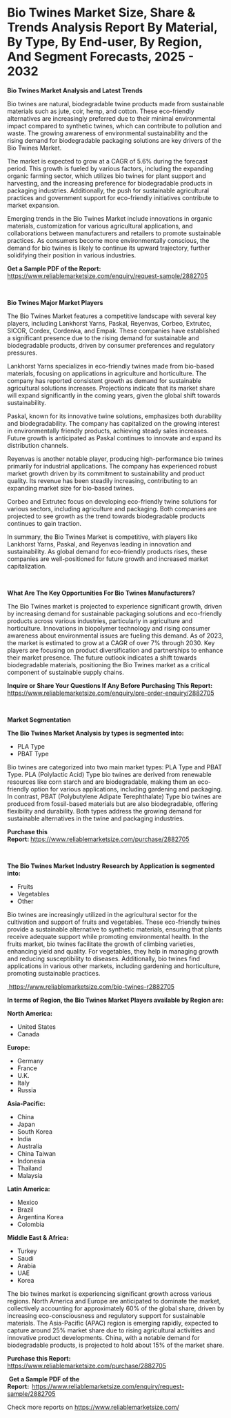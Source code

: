 <p><h1>Bio Twines Market Size, Share & Trends Analysis Report By Material, By Type, By End-user, By Region, And Segment Forecasts, 2025 - 2032</h1></p><p><strong>Bio Twines Market Analysis and Latest Trends</strong></p>
<p><p>Bio twines are natural, biodegradable twine products made from sustainable materials such as jute, coir, hemp, and cotton. These eco-friendly alternatives are increasingly preferred due to their minimal environmental impact compared to synthetic twines, which can contribute to pollution and waste. The growing awareness of environmental sustainability and the rising demand for biodegradable packaging solutions are key drivers of the Bio Twines Market.</p><p>The market is expected to grow at a CAGR of 5.6% during the forecast period. This growth is fueled by various factors, including the expanding organic farming sector, which utilizes bio twines for plant support and harvesting, and the increasing preference for biodegradable products in packaging industries. Additionally, the push for sustainable agricultural practices and government support for eco-friendly initiatives contribute to market expansion.</p><p>Emerging trends in the Bio Twines Market include innovations in organic materials, customization for various agricultural applications, and collaborations between manufacturers and retailers to promote sustainable practices. As consumers become more environmentally conscious, the demand for bio twines is likely to continue its upward trajectory, further solidifying their position in various industries.</p></p>
<p><strong>Get a Sample PDF of the Report:&nbsp;</strong> <a href="https://www.reliablemarketsize.com/enquiry/request-sample/2882705?utm_campaign=2809&utm_medium=2&utm_source=Github&utm_content=ia&utm_term=13032025&utm_id=bio-twines">https://www.reliablemarketsize.com/enquiry/request-sample/2882705</a></p>
<p>&nbsp;</p>
<p><strong>Bio Twines Major Market Players</strong></p>
<p><p>The Bio Twines Market features a competitive landscape with several key players, including Lankhorst Yarns, Paskal, Reyenvas, Corbeo, Extrutec, SICOR, Cordex, Cordenka, and Empak. These companies have established a significant presence due to the rising demand for sustainable and biodegradable products, driven by consumer preferences and regulatory pressures.</p><p>Lankhorst Yarns specializes in eco-friendly twines made from bio-based materials, focusing on applications in agriculture and horticulture. The company has reported consistent growth as demand for sustainable agricultural solutions increases. Projections indicate that its market share will expand significantly in the coming years, given the global shift towards sustainability.</p><p>Paskal, known for its innovative twine solutions, emphasizes both durability and biodegradability. The company has capitalized on the growing interest in environmentally friendly products, achieving steady sales increases. Future growth is anticipated as Paskal continues to innovate and expand its distribution channels.</p><p>Reyenvas is another notable player, producing high-performance bio twines primarily for industrial applications. The company has experienced robust market growth driven by its commitment to sustainability and product quality. Its revenue has been steadily increasing, contributing to an expanding market size for bio-based twines.</p><p>Corbeo and Extrutec focus on developing eco-friendly twine solutions for various sectors, including agriculture and packaging. Both companies are projected to see growth as the trend towards biodegradable products continues to gain traction.</p><p>In summary, the Bio Twines Market is competitive, with players like Lankhorst Yarns, Paskal, and Reyenvas leading in innovation and sustainability. As global demand for eco-friendly products rises, these companies are well-positioned for future growth and increased market capitalization.</p></p>
<p>&nbsp;</p>
<p><strong>What Are The Key Opportunities For Bio Twines Manufacturers?</strong></p>
<p><p>The Bio Twines market is projected to experience significant growth, driven by increasing demand for sustainable packaging solutions and eco-friendly products across various industries, particularly in agriculture and horticulture. Innovations in biopolymer technology and rising consumer awareness about environmental issues are fueling this demand. As of 2023, the market is estimated to grow at a CAGR of over 7% through 2030. Key players are focusing on product diversification and partnerships to enhance their market presence. The future outlook indicates a shift towards biodegradable materials, positioning the Bio Twines market as a critical component of sustainable supply chains.</p></p>
<p><strong>Inquire or Share Your Questions If Any Before Purchasing This Report:</strong> <a href="https://www.reliablemarketsize.com/enquiry/pre-order-enquiry/2882705?utm_campaign=2809&utm_medium=2&utm_source=Github&utm_content=ia&utm_term=13032025&utm_id=bio-twines">https://www.reliablemarketsize.com/enquiry/pre-order-enquiry/2882705</a></p>
<p>&nbsp;</p>
<p><strong>Market Segmentation</strong></p>
<p><strong>The Bio Twines Market Analysis by types is segmented into:</strong></p>
<p><ul><li>PLA Type</li><li>PBAT Type</li></ul></p>
<p><p>Bio twines are categorized into two main market types: PLA Type and PBAT Type. PLA (Polylactic Acid) Type bio twines are derived from renewable resources like corn starch and are biodegradable, making them an eco-friendly option for various applications, including gardening and packaging. In contrast, PBAT (Polybutylene Adipate Terephthalate) Type bio twines are produced from fossil-based materials but are also biodegradable, offering flexibility and durability. Both types address the growing demand for sustainable alternatives in the twine and packaging industries.</p></p>
<p><strong>Purchase this Report:&nbsp;</strong><a href="https://www.reliablemarketsize.com/purchase/2882705?utm_campaign=2809&utm_medium=2&utm_source=Github&utm_content=ia&utm_term=13032025&utm_id=bio-twines">https://www.reliablemarketsize.com/purchase/2882705</a></p>
<p>&nbsp;</p>
<p><strong>The Bio Twines Market Industry Research by Application is segmented into:</strong></p>
<p><ul><li>Fruits</li><li>Vegetables</li><li>Other</li></ul></p>
<p><p>Bio twines are increasingly utilized in the agricultural sector for the cultivation and support of fruits and vegetables. These eco-friendly twines provide a sustainable alternative to synthetic materials, ensuring that plants receive adequate support while promoting environmental health. In the fruits market, bio twines facilitate the growth of climbing varieties, enhancing yield and quality. For vegetables, they help in managing growth and reducing susceptibility to diseases. Additionally, bio twines find applications in various other markets, including gardening and horticulture, promoting sustainable practices.</p></p>
<p><a href="https://www.reliablemarketsize.com/bio-twines-r2882705?utm_campaign=2809&utm_medium=2&utm_source=Github&utm_content=ia&utm_term=13032025&utm_id=bio-twines">&nbsp;https://www.reliablemarketsize.com/bio-twines-r2882705</a></p>
<p><strong>In terms of Region, the Bio Twines Market Players available by Region are:</strong></p>
<p>
    <p> <strong> North America: </strong>
        <ul>
            <li>United States</li>
            <li>Canada</li>
        </ul>
        </p> 
    <p> <strong> Europe: </strong>
        <ul>
            <li>Germany</li>
            <li>France</li>
            <li>U.K.</li>
            <li>Italy</li>
            <li>Russia</li>
        </ul>
        </p> 
    <p> <strong> Asia-Pacific: </strong>
        <ul>
            <li>China</li>
            <li>Japan</li>
            <li>South Korea</li>
            <li>India</li>
            <li>Australia</li>
            <li>China Taiwan</li>
            <li>Indonesia</li>
            <li>Thailand</li>
            <li>Malaysia</li>
        </ul>
        </p> 
    <p> <strong> Latin America: </strong>
        <ul>
            <li>Mexico</li>
            <li>Brazil</li>
            <li>Argentina Korea</li>
            <li>Colombia</li>
        </ul>
        </p> 
    <p> <strong> Middle East & Africa: </strong>
        <ul>
            <li>Turkey</li>
            <li>Saudi</li>
            <li>Arabia</li>
            <li>UAE</li>
            <li>Korea</li>
        </ul>
    </p>
    </p>
<p><p>The bio twines market is experiencing significant growth across various regions. North America and Europe are anticipated to dominate the market, collectively accounting for approximately 60% of the global share, driven by increasing eco-consciousness and regulatory support for sustainable materials. The Asia-Pacific (APAC) region is emerging rapidly, expected to capture around 25% market share due to rising agricultural activities and innovative product developments. China, with a notable demand for biodegradable products, is projected to hold about 15% of the market share.</p></p>
<p><strong>Purchase this Report: </strong><a href="https://www.reliablemarketsize.com/purchase/2882705?utm_campaign=2809&utm_medium=2&utm_source=Github&utm_content=ia&utm_term=13032025&utm_id=bio-twines">https://www.reliablemarketsize.com/purchase/2882705</a></p>
<p>&nbsp;<strong>Get a Sample PDF of the Report:&nbsp;&nbsp;</strong><a href="https://www.reliablemarketsize.com/enquiry/request-sample/2882705?utm_campaign=2809&utm_medium=2&utm_source=Github&utm_content=ia&utm_term=13032025&utm_id=bio-twines">https://www.reliablemarketsize.com/enquiry/request-sample/2882705</a></p>
<p><strong></strong></p>
<p>Check more reports on <a href="https://www.reliablemarketsize.com/?utm_campaign=2809&utm_medium=2&utm_source=Github&utm_content=ia&utm_term=13032025&utm_id=bio-twines">https://www.reliablemarketsize.com/</a></p>